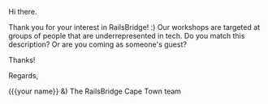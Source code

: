 Hi there.

Thank you for your interest in RailsBridge! :) Our workshops are targeted at groups of people that are underrepresented in tech. Do you match this description? Or are you coming as someone's guest?

Thanks!

Regards,

({{your name}} &) The RailsBridge Cape Town team
